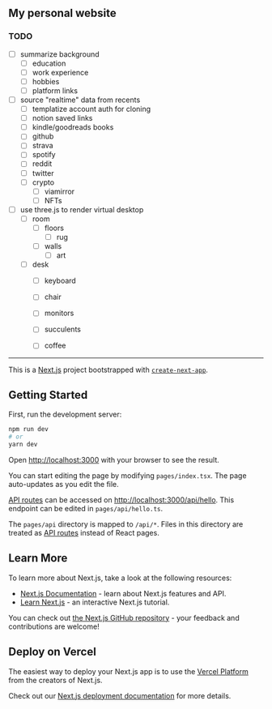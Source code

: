 ## My personal website

### TODO

- [ ] summarize background
    - [ ] education
    - [ ] work experience
    - [ ] hobbies
    - [ ] platform links
- [ ] source "realtime" data from recents
    - [ ] templatize account auth for cloning
    - [ ] notion saved links
    - [ ] kindle/goodreads books
    - [ ] github
    - [ ] strava
    - [ ] spotify
    - [ ] reddit
    - [ ] twitter
    - [ ] crypto
        - [ ] viamirror
        - [ ] NFTs
- [ ] use three.js to render virtual desktop
    - [ ] room
        - [ ] floors
            - [ ] rug
        - [ ] walls
            - [ ] art
    - [ ] desk
        - [ ] keyboard
        - [ ] chair
        - [ ] monitors
        - [ ] succulents
        - [ ] coffee


 ---

This is a [Next.js](https://nextjs.org/) project bootstrapped with [`create-next-app`](https://github.com/vercel/next.js/tree/canary/packages/create-next-app).

## Getting Started

First, run the development server:

```bash
npm run dev
# or
yarn dev
```

Open [http://localhost:3000](http://localhost:3000) with your browser to see the result.

You can start editing the page by modifying `pages/index.tsx`. The page auto-updates as you edit the file.

[API routes](https://nextjs.org/docs/api-routes/introduction) can be accessed on [http://localhost:3000/api/hello](http://localhost:3000/api/hello). This endpoint can be edited in `pages/api/hello.ts`.

The `pages/api` directory is mapped to `/api/*`. Files in this directory are treated as [API routes](https://nextjs.org/docs/api-routes/introduction) instead of React pages.

## Learn More

To learn more about Next.js, take a look at the following resources:

- [Next.js Documentation](https://nextjs.org/docs) - learn about Next.js features and API.
- [Learn Next.js](https://nextjs.org/learn) - an interactive Next.js tutorial.

You can check out [the Next.js GitHub repository](https://github.com/vercel/next.js/) - your feedback and contributions are welcome!

## Deploy on Vercel

The easiest way to deploy your Next.js app is to use the [Vercel Platform](https://vercel.com/new?utm_medium=default-template&filter=next.js&utm_source=create-next-app&utm_campaign=create-next-app-readme) from the creators of Next.js.

Check out our [Next.js deployment documentation](https://nextjs.org/docs/deployment) for more details.
